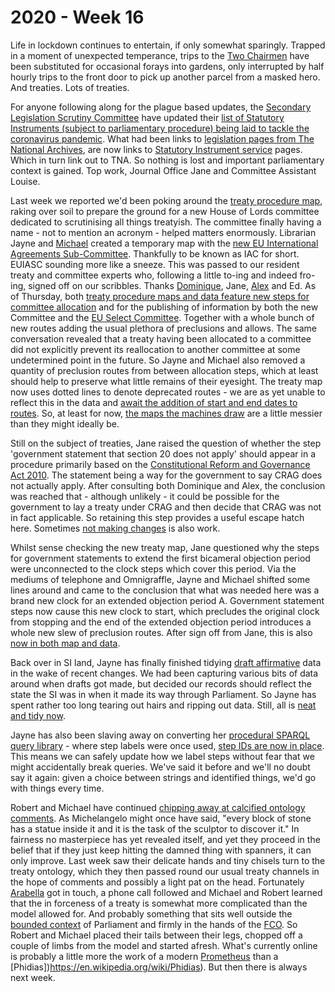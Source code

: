 # 2020 - Week 16

Life in lockdown continues to entertain, if only somewhat sparingly. Trapped in a moment of unexpected temperance, trips to the [Two Chairmen](https://en.wikipedia.org/wiki/Two_Chairmen) have been substituted for occasional forays into gardens, only interrupted by half hourly trips to the front door to pick up another parcel from a masked hero. And treaties. Lots of treaties.

For anyone following along for the plague based updates, the [Secondary Legislation Scrutiny Committee](https://committees.parliament.uk/committee/255/secondary-legislation-scrutiny-committee) have updated their [list of Statutory Instruments (subject to parliamentary procedure) being laid to tackle the coronavirus pandemic](https://committees.parliament.uk/committee/255/secondary-legislation-scrutiny-committee/news/145773/scrutiny-of-secondary-legislation-laid-to-tackle-coronavirus-pandemic/). What had been links to [legislation pages from The National Archives](https://www.legislation.gov.uk/), are now links to [Statutory Instrument service](https://statutoryinstruments.parliament.uk/) pages. Which in turn link out to TNA. So nothing is lost and important parliamentary context is gained. Top work, Journal Office Jane and Committee Assistant Louise.

Last week we reported we'd been poking around the [treaty procedure map](https://ukparliament.github.io/ontologies/procedure/flowcharts/crag-treaties/crag-treaties.pdf), raking over soil to prepare the ground for a new House of Lords committee dedicated to scrutinising all things treatyish. The committee finally having a name - not to mention an acronym - helped matters enormously. Librarian Jayne and [Michael](https://twitter.com/fantasticlife) created a temporary map with the [new EU International Agreements Sub-Committee](https://www.politicshome.com/thehouse/article/the-treaties-subcommittee-will-be-vital-in-ensuring-trade-deals-and-international-agreements-are-scrutinised). Thankfully to be known as IAC for short. EUIASC sounding more like a sneeze. This was passed to our resident treaty and committee experts who, following a little to-ing and indeed fro-ing, signed off on our scribbles. Thanks [Dominique](https://twitter.com/graciado), Jane, [Alex](https://twitter.com/AlexanderHorne1) and Ed. As of Thursday, both [treaty procedure maps and data feature new steps for committee allocation](https://trello.com/c/s1VYYJYl/78-treaties-new-eu-sub-committee-focusing-on-treaties) and for the publishing of information by both the new Committee and the [EU Select Committee](https://www.parliament.uk/hleu). Together with a whole bunch of new routes adding the usual plethora of preclusions and allows. The same conversation revealed that a treaty having been allocated to a committee did not explicitly prevent its reallocation to another committee at some undetermined point in the future. So Jayne and Michael also removed a quantity of  preclusion routes from between allocation steps, which at least should help to preserve what little remains of their eyesight. The treaty map now uses dotted lines to denote deprecated routes - we are as yet unable to reflect this in the data and [await the addition of start and end dates to routes](https://trello.com/c/CDGB80DD/57-time-bound-routes). So, at least for now, [the maps the machines draw](https://procedures.azurewebsites.net/WorkPackages/1291/graph) are a little messier than they might ideally be.

Still on the subject of treaties, Jane raised the question of whether the step 'government statement that section 20 does not apply' should appear in a procedure primarily based on the [Constitutional Reform and Governance Act 2010](http://www.legislation.gov.uk/ukpga/2010/25/contents). The statement being a way for the government to say CRAG does not actually apply. After consulting both Dominique and Alex, the conclusion was reached that - although unlikely - it could be possible for the government to lay a treaty under CRAG and then decide that CRAG was not in fact applicable. So retaining this step provides a useful escape hatch here. Sometimes [not making changes](https://trello.com/c/nZIMCwj7/77-treaties-government-statement-section-20-does-not-apply) is also work.

Whilst sense checking the new treaty map, Jane questioned why the steps for government statements to extend the first bicameral objection period were unconnected to the clock steps which cover this period. Via the mediums of telephone and Omnigraffle, Jayne and Michael shifted some lines around and came to the conclusion that what was needed here was a brand new clock for an extended objection period A. Government statement steps now cause this new clock to start, which precludes the original clock from stopping and the end of the extended objection period introduces a whole new slew of preclusion routes. After sign off from Jane, this is also [now in both map and data](https://trello.com/c/0qQGi2PP/107-objection-period-a-extended-clock).

Back over in SI land, Jayne has finally finished tidying [draft affirmative](https://ukparliament.github.io/ontologies/procedure/flowcharts/sis/draft-affirmative.pdf) data in the wake of recent changes. We had been capturing various bits of data around when drafts got made, but decided our records should reflect the state the SI was in when it made its way through Parliament. So Jayne has spent rather too long tearing out hairs and ripping out data. Still, all is [neat and tidy now](https://trello.com/c/vYVOZWGg/68-draft-affirmatives-being-made).

Jayne has also been slaving away on converting her [procedural SPARQL query library](https://ukparliament.github.io/ontologies/procedure/meta/queries/) - where step labels were once used, [step IDs are now in place](https://trello.com/c/OlgVlwTY/97-rewrite-queries-to-use-step-ids-not-labels). This means we can safely update how we label steps without fear that we might accidentally break queries. We've said it before and we'll no doubt say it again: given a choice between strings and identified things, we'd go with things every time.

Robert and Michael have continued [chipping away at calcified ontology comments](https://trello.com/c/fHL7DD9Q/103-comment-blitz-interface-classes). As Michelangelo might once have said, "every block of stone has a statue inside it and it is the task of the sculptor to discover it." In fairness no masterpiece has yet revealed itself, and yet they proceed in the belief that if they just keep hitting the damned thing with spanners, it can only improve. Last week saw their delicate hands and tiny chisels turn to the treaty ontology, which they then passed round our usual treaty channels in the hope of comments and possibly a light pat on the head. Fortunately [Arabella](https://twitter.com/Arabella_Law) got in touch, a phone call followed and Michael and Robert learned that the in forceness of a treaty is somewhat more complicated than the model allowed for. And probably something that sits well outside the [bounded context](https://martinfowler.com/bliki/BoundedContext.html) of Parliament and firmly in the hands of the [FCO](https://www.gov.uk/government/organisations/foreign-commonwealth-office). So Robert and Michael placed their tails between their legs, chopped off a couple of limbs from the model and started afresh. What's currently online is probably a little more the work of a modern [Prometheus](https://en.wikipedia.org/wiki/Prometheus) than a [Phidias])https://en.wikipedia.org/wiki/Phidias). But then there is always next week.